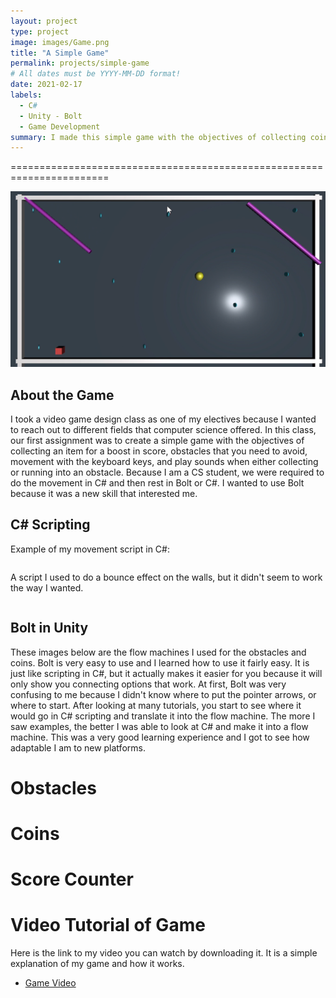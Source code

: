 ```yaml
---
layout: project 
type: project
image: images/Game.png
title: "A Simple Game"
permalink: projects/simple-game
# All dates must be YYYY-MM-DD format!
date: 2021-02-17
labels:
  - C#
  - Unity - Bolt
  - Game Development
summary: I made this simple game with the objectives of collecting coins, avoiding being destroyed by the obstacles, and having keyboard movement in order to get acquainted with Unity.   
---
```


=======================================================================

<img class="ui huge centered rounded image" src="../images/Game.png">

## About the Game

I took a video game design class as one of my electives because I wanted to reach out to different fields that computer science offered.  In this class, our first assignment was to create a simple game with the objectives of collecting an item for a boost in score, obstacles that you need to avoid, movement with the keyboard keys, and play sounds when either collecting or running into an obstacle.  Because I am a CS student, we were required to do the movement in C# and then rest in Bolt or C#.  I wanted to use Bolt because it was a new skill that interested me.  


## C# Scripting
Example of my movement script in C#:

```ruby

```

A script I used to do a bounce effect on the walls, but it didn't seem to work the way I wanted.
``` ruby

```


## Bolt in Unity
These images below are the flow machines I used for the obstacles and coins.  Bolt is very easy to use and I learned how to use it fairly easy.  It is just like scripting in C#, but it actually makes it easier for you because it will only show you connecting options that work.   At first, Bolt was very confusing to me because I didn't know where to put the pointer arrows, or where to start.  After looking at many tutorials, you start to see where it would go in C# scripting and translate it into the flow machine.  The more I saw examples, the better I was able to look at C# and make it into a flow machine.  This was a very good learning experience and I got to see how adaptable I am to new platforms.

# Obstacles


# Coins


# Score Counter


# Video Tutorial of Game

Here is the link to my video you can watch by downloading it.  It is a simple explanation of my game and how it works.  

* [Game Video](github.com/auusui.github.io/blob/master/Project1Video.mp4) 




